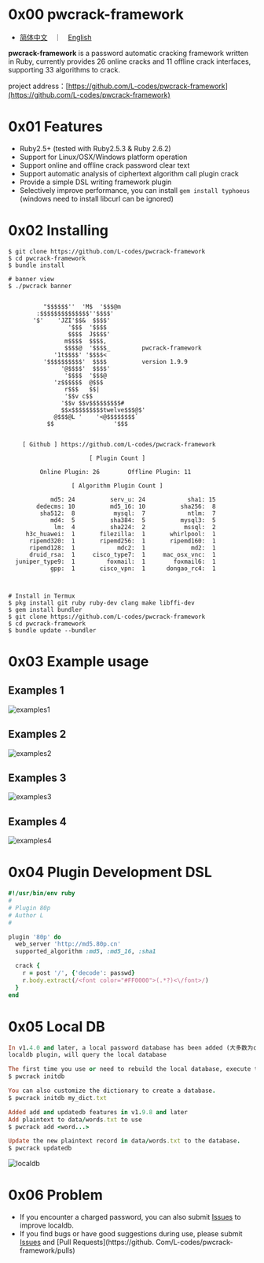 # 0x00 pwcrack-framework
+ [简体中文](README.md)　｜　[English](README-en.md)

**pwcrack-framework** is a password automatic cracking framework written in Ruby, currently provides 26 online cracks and 11 offline crack interfaces, supporting 33 algorithms to crack.

project address：[https://github.com/L-codes/pwcrack-framework](https://github.com/L-codes/pwcrack-framework)

# 0x01 Features
- Ruby2.5+ (tested with Ruby2.5.3 & Ruby 2.6.2)
- Support for Linux/OSX/Windows platform operation
- Support online and offline crack password clear text
- Support automatic analysis of ciphertext algorithm call plugin crack
- Provide a simple DSL writing framework plugin
- Selectively improve performance, you can install `gem install typhoeus` (windows need to install libcurl can be ignored)

# 0x02 Installing
```
$ git clone https://github.com/L-codes/pwcrack-framework
$ cd pwcrack-framework
$ bundle install

# banner view
$ ./pwcrack banner

                                             
          "$$$$$$''  'M$  '$$$@m            
        :$$$$$$$$$$$$$$''$$$$'               
       '$'    'JZI'$$&  $$$$'                
                 '$$$  '$$$$                 
                 $$$$  J$$$$'                
                m$$$$  $$$$,                
                $$$$@  '$$$$_         pwcrack-framework
             '1t$$$$' '$$$$<               
          '$$$$$$$$$$'  $$$$          version 1.9.9
               '@$$$$'  $$$$'                
                '$$$$  '$$$@                 
             'z$$$$$$  @$$$                  
                r$$$   $$|                   
                '$$v c$$                     
               '$$v $$v$$$$$$$$$#            
               $$x$$$$$$$$$twelve$$$@$'      
             @$$$@L '    '<@$$$$$$$$`        
           $$                 '$$$           
                                             

    [ Github ] https://github.com/L-codes/pwcrack-framework

                       [ Plugin Count ] 

         Online Plugin: 26        Offline Plugin: 11

                  [ Algorithm Plugin Count ] 

            md5: 24          serv_u: 24            sha1: 15
        dedecms: 10          md5_16: 10          sha256:  8
         sha512:  8           mysql:  7            ntlm:  7
            md4:  5          sha384:  5          mysql3:  5
             lm:  4          sha224:  2           mssql:  2
     h3c_huawei:  1       filezilla:  1       whirlpool:  1
      ripemd320:  1       ripemd256:  1       ripemd160:  1
      ripemd128:  1            mdc2:  1             md2:  1
      druid_rsa:  1     cisco_type7:  1     mac_osx_vnc:  1
  juniper_type9:  1         foxmail:  1        foxmail6:  1
            gpp:  1       cisco_vpn:  1      dongao_rc4:  1



# Install in Termux
$ pkg install git ruby ruby-dev clang make libffi-dev
$ gem install bundler
$ git clone https://github.com/L-codes/pwcrack-framework
$ cd pwcrack-framework
$ bundle update --bundler
```

# 0x03 Example usage
## Examples 1
![examples1](https://i.imgur.com/o9QpPkK.png)
## Examples 2
![examples2](https://i.imgur.com/X0YYywh.png)
## Examples 3
![examples3](https://i.imgur.com/WHC9aVF.png)
## Examples 4
![examples4](https://i.imgur.com/3Ms2kQL.png)

# 0x04 Plugin Development DSL
```ruby
#!/usr/bin/env ruby
#
# Plugin 80p
# Author L
#

plugin '80p' do
  web_server 'http://md5.80p.cn'
  supported_algorithm :md5, :md5_16, :sha1

  crack {
    r = post '/', {'decode': passwd}
    r.body.extract(/<font color="#FF0000">(.*?)<\/font>/)
  }
end
```

# 0x05 Local DB
```ruby
In v1.4.0 and later, a local password database has been added (大多数为cmd5等需收费查询)
localdb plugin, will query the local database

The first time you use or need to rebuild the local database, execute the following command
$ pwcrack initdb

You can also customize the dictionary to create a database.
$ pwcrack initdb my_dict.txt

Added add and updatedb features in v1.9.8 and later
Add plaintext to data/words.txt to use
$ pwcrack add <word...>

Update the new plaintext record in data/words.txt to the database.
$ pwcrack updatedb
```
![localdb](https://i.imgur.com/Akze0mt.png)

# 0x06 Problem
- If you encounter a charged password, you can also submit [Issues](https://github.com/L-codes/pwcrack-framework/issues) to improve localdb.
- If you find bugs or have good suggestions during use, please submit [Issues](https://github.com/L-codes/pwcrack-framework/issues) and [Pull Requests](https://github. Com/L-codes/pwcrack-framework/pulls)

